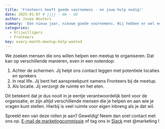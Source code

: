```yaml
---
title: 'Fronteers heeft goede voornemens - en jouw hulp nodig!'
date: 2025-01-07 # jjjj - mm - dd
author: Josee Wouters
summary: 'Een nieuw jaar, nieuwe goede voornemens. Wij hebben er wel eentje: wij willen dit jaar elke maand een Fronteers meetup organiseren. Ambitieus? Ja, absoluut! Daarom hebben wij jouw hulp nodig. '
categories:
  - Vrijwilligers
  - Fronteers
key: every-month-meetup-help-wanted
---
```

We zoeken mensen die ons willen helpen een meetup te organiseren. Dat kan op verschillende manieren, even in een notendop:
1) Achter de schermen. Jij helpt ons contact leggen met potentiele locaties en sprekers
2) In real life. Jij bent het aanspreekpunt namens Fronteers bij de meetup.
3) Als locatie. Jij verzorgt de ruimte en het eten. 

Dit betekent dat je dus nooit in je eentje verantwoordelijk bent voor de organisatie, er zijn altijd verschillende mensen die je helpen en aan wie je vragen kunt stellen. Hierbij is veel ruimte voor eigen inbreng als je dat wil. 

Spreekt een van deze rollen je aan? Geweldig! Neem dan snel contact met ons op. [E-mail de marketingcommissie](mailto:marketing@fronteers.nl) of tag ons in [Slack](https://join.slack.com/t/fronteersnl/shared_invite/zt-1m0mbjbkh-LyrZgCPr1JzWBeASuTcnog) met @marketing ! 
